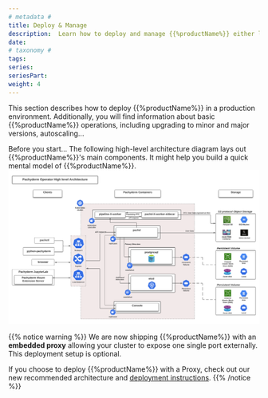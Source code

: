 ```yaml
---
# metadata # 
title: Deploy & Manage
description:  Learn how to deploy and manage {{%productName%}} either locally, on-prem, or in the cloud.
date: 
# taxonomy #
tags: 
series:
seriesPart:
weight: 4
---
```


This section describes how to deploy {{%productName%}} in a production environment.
Additionally, you will find information about basic {{%productName%}} operations,
including upgrading to minor and major versions, autoscaling...

Before you start... The following high-level architecture diagram lays out {{%productName%}}'s main components. It might help you build a quick mental model of {{%productName%}}.
![Operator High Level Arch](./images/arch_diagram_high_level.svg)

{{% notice warning %}}
We are now shipping {{%productName%}} with an **embedded proxy** 
allowing your cluster to expose one single port externally. This deployment setup is optional.

If you choose to deploy {{%productName%}} with a Proxy, check out our new recommended architecture and [deployment instructions](../deploy-manage/deploy/deploy-w-proxy/). 
{{% /notice %}}
 